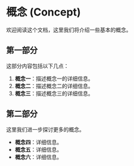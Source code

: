 # 概念 (Concept)
欢迎阅读这个文档，这里我们将介绍一些基本的概念。

## 第一部分

这部分内容包括以下几点：

1. **概念一**：描述概念一的详细信息。
2. **概念二**：描述概念二的详细信息。
3. **概念三**：描述概念三的详细信息。

## 第二部分

这里我们进一步探讨更多的概念。

- **概念四**：详细信息。
- **概念五**：详细信息。
- **概念六**：详细信息。